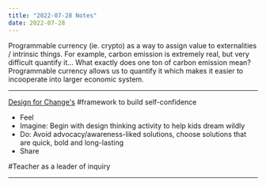 ```yaml
---
title: "2022-07-28 Notes"
date: 2022-07-28
---
```


Programmable currency (ie. crypto) as a way to assign value to externalities / intrinsic things. For example, carbon emission is extremely real, but very difficult quantify it... What exactly does one ton of carbon emission mean? Programmable currency allows us to quantify it which makes it easier to incooperate into larger economic system. 

---

[Design for Change's](https://www.dfcworld.org/SITE) #framework to build self-confidence 
- Feel
- Imagine: Begin with design thinking activity to help kids dream wildly 
- Do: Avoid advocacy/awareness-liked solutions, choose solutions that are quick, bold and long-lasting
- Share 

#Teacher as a leader of inquiry 

---

